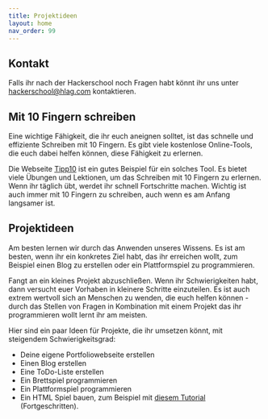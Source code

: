 ```yaml
---
title: Projektideen
layout: home
nav_order: 99
---
```

## Kontakt
Falls ihr nach der Hackerschool noch Fragen habt könnt ihr uns unter [hackerschool@hlag.com](mailto:hackerschool@hlag.com) kontaktieren.

## Mit 10 Fingern schreiben

Eine wichtige Fähigkeit, die ihr euch aneignen solltet, ist das schnelle und effiziente Schreiben mit 10 Fingern. Es gibt viele kostenlose Online-Tools, die euch dabei helfen können, diese Fähigkeit zu erlernen.

Die Webseite [Tipp10](https://www.tipp10.com/de/) ist ein gutes Beispiel für ein solches Tool. Es bietet viele Übungen und Lektionen, um das Schreiben mit 10 Fingern zu erlernen. Wenn ihr täglich übt, werdet ihr schnell Fortschritte machen. Wichtig ist auch immer mit 10 Fingern zu schreiben, auch wenn es am Anfang langsamer ist.

## Projektideen
Am besten lernen wir durch das Anwenden unseres Wissens. Es ist am besten, wenn ihr ein konkretes Ziel habt, das ihr erreichen wollt, zum Beispiel einen Blog zu erstellen oder ein Plattformspiel zu programmieren.

Fangt an ein kleines Projekt abzuschließen. Wenn ihr Schwierigkeiten habt, dann versucht euer Vorhaben in kleinere Schritte einzuteilen. Es ist auch extrem wertvoll sich an Menschen zu wenden, die euch helfen können - durch das Stellen von Fragen in Kombination mit einem Projekt das ihr programmieren wollt lernt ihr am meisten.

Hier sind ein paar Ideen für Projekte, die ihr umsetzen könnt, mit steigendem Schwierigkeitsgrad:


- Deine eigene Portfoliowebseite erstellen
- Einen Blog erstellen
- Eine ToDo-Liste erstellen
- Ein Brettspiel programmieren
- Ein Plattformspiel programmieren
- Ein HTML Spiel bauen, zum Beispiel mit [diesem Tutorial](https://www.w3schools.com/graphics/game_intro.asp) (Fortgeschritten).
